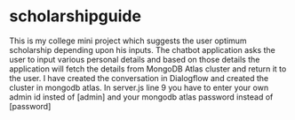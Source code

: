 # scholarshipguide
This is my college mini project which suggests the user optimum scholarship depending upon his inputs. The chatbot application asks the user to input various personal details and based on those details the application will fetch the details from MongoDB Atlas cluster and return it to the user. I have created the conversation in Dialogflow and created the cluster in mongodb atlas.
In server.js line 9 you have to enter your own admin id insted of [admin] and your mongodb atlas password instead of [password]
